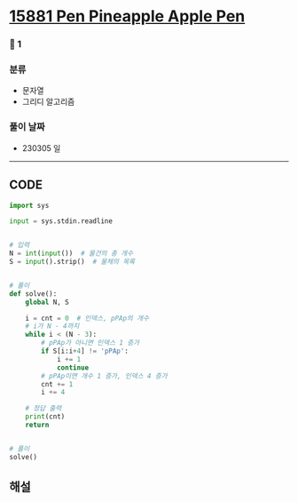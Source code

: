 # [15881 Pen Pineapple Apple Pen](https://www.acmicpc.net/problem/15881)

### 🥉 1

### 분류

- 문자열
- 그리디 알고리즘

### 풀이 날짜

- 230305 일

---

## CODE

```python
import sys

input = sys.stdin.readline


# 입력
N = int(input())  # 물건의 총 개수
S = input().strip()  # 물체의 목록


# 풀이
def solve():
    global N, S

    i = cnt = 0  # 인덱스, pPAp의 개수
    # i가 N - 4까지
    while i < (N - 3):
        # pPAp가 아니면 인덱스 1 증가
        if S[i:i+4] != 'pPAp':
            i += 1
            continue
        # pPAp이면 개수 1 증가, 인덱스 4 증가
        cnt += 1
        i += 4

    # 정답 출력
    print(cnt)
    return


# 풀이
solve()

```

## 해설
